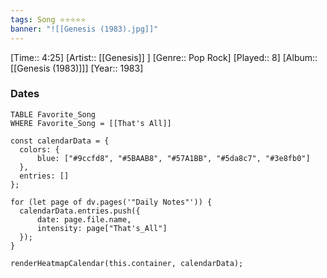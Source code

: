 ```yaml
---
tags: Song ⭐⭐⭐⭐⭐ 
banner: "![[Genesis (1983).jpg]]"
---
```

[Time:: 4:25]
[Artist:: [[Genesis]] ]
[Genre:: Pop Rock]
[Played:: 8]
[Album:: [[Genesis (1983)]]]
[Year:: 1983]
### Dates
````dataview
TABLE Favorite_Song
WHERE Favorite_Song = [[That's All]]
````
  ```dataviewjs
const calendarData = { 
	colors: { 
		blue: ["#9ccfd8", "#5BAAB8", "#57A1BB", "#5da8c7", "#3e8fb0"] 
	}, 
	entries: [] 
}; 

for (let page of dv.pages('"Daily Notes"')) { 
	calendarData.entries.push({ 
		date: page.file.name, 
		intensity: page["That's_All"]
	}); 
} 

renderHeatmapCalendar(this.container, calendarData);
```

